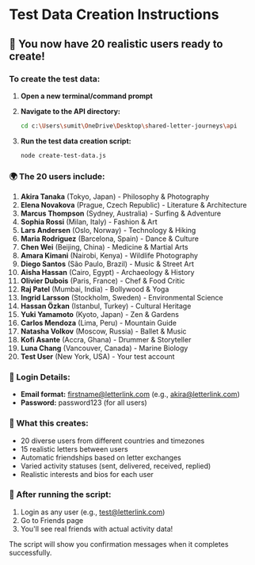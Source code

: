 # Test Data Creation Instructions

## 🎯 You now have 20 realistic users ready to create!

### To create the test data:

1. **Open a new terminal/command prompt**
2. **Navigate to the API directory:**
   ```bash
   cd c:\Users\sumit\OneDrive\Desktop\shared-letter-journeys\api
   ```

3. **Run the test data creation script:**
   ```bash
   node create-test-data.js
   ```

### 🌍 The 20 users include:

1. **Akira Tanaka** (Tokyo, Japan) - Philosophy & Photography
2. **Elena Novakova** (Prague, Czech Republic) - Literature & Architecture  
3. **Marcus Thompson** (Sydney, Australia) - Surfing & Adventure
4. **Sophia Rossi** (Milan, Italy) - Fashion & Art
5. **Lars Andersen** (Oslo, Norway) - Technology & Hiking
6. **Maria Rodriguez** (Barcelona, Spain) - Dance & Culture
7. **Chen Wei** (Beijing, China) - Medicine & Martial Arts
8. **Amara Kimani** (Nairobi, Kenya) - Wildlife Photography
9. **Diego Santos** (São Paulo, Brazil) - Music & Street Art
10. **Aisha Hassan** (Cairo, Egypt) - Archaeology & History
11. **Olivier Dubois** (Paris, France) - Chef & Food Critic
12. **Raj Patel** (Mumbai, India) - Bollywood & Yoga
13. **Ingrid Larsson** (Stockholm, Sweden) - Environmental Science
14. **Hassan Özkan** (Istanbul, Turkey) - Cultural Heritage
15. **Yuki Yamamoto** (Kyoto, Japan) - Zen & Gardens
16. **Carlos Mendoza** (Lima, Peru) - Mountain Guide
17. **Natasha Volkov** (Moscow, Russia) - Ballet & Music
18. **Kofi Asante** (Accra, Ghana) - Drummer & Storyteller
19. **Luna Chang** (Vancouver, Canada) - Marine Biology
20. **Test User** (New York, USA) - Your test account

### 📧 Login Details:
- **Email format:** firstname@letterlink.com (e.g., akira@letterlink.com)
- **Password:** password123 (for all users)

### 🎯 What this creates:
- 20 diverse users from different countries and timezones
- 15 realistic letters between users
- Automatic friendships based on letter exchanges
- Varied activity statuses (sent, delivered, received, replied)
- Realistic interests and bios for each user

### 🚀 After running the script:
1. Login as any user (e.g., test@letterlink.com)
2. Go to Friends page
3. You'll see real friends with actual activity data!

The script will show you confirmation messages when it completes successfully.
